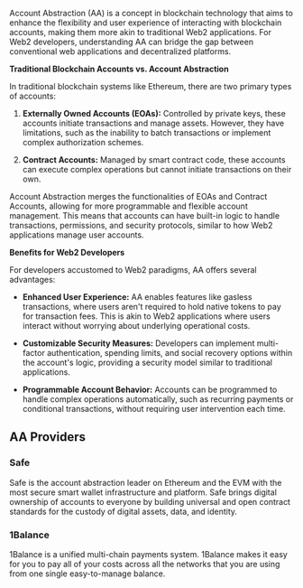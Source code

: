 Account Abstraction (AA) is a concept in blockchain technology that aims to enhance the flexibility and user experience of interacting with blockchain accounts, making them more akin to traditional Web2 applications. For Web2 developers, understanding AA can bridge the gap between conventional web applications and decentralized platforms.

**Traditional Blockchain Accounts vs. Account Abstraction**

In traditional blockchain systems like Ethereum, there are two primary types of accounts:

1. **Externally Owned Accounts (EOAs):** Controlled by private keys, these accounts initiate transactions and manage assets. However, they have limitations, such as the inability to batch transactions or implement complex authorization schemes.

2. **Contract Accounts:** Managed by smart contract code, these accounts can execute complex operations but cannot initiate transactions on their own.

Account Abstraction merges the functionalities of EOAs and Contract Accounts, allowing for more programmable and flexible account management. This means that accounts can have built-in logic to handle transactions, permissions, and security protocols, similar to how Web2 applications manage user accounts. 

**Benefits for Web2 Developers**

For developers accustomed to Web2 paradigms, AA offers several advantages:

- **Enhanced User Experience:** AA enables features like gasless transactions, where users aren't required to hold native tokens to pay for transaction fees. This is akin to Web2 applications where users interact without worrying about underlying operational costs. 

- **Customizable Security Measures:** Developers can implement multi-factor authentication, spending limits, and social recovery options within the account's logic, providing a security model similar to traditional applications. 

- **Programmable Account Behavior:** Accounts can be programmed to handle complex operations automatically, such as recurring payments or conditional transactions, without requiring user intervention each time. 

## AA Providers
### Safe
Safe is the account abstraction leader on Ethereum and the EVM with the most secure smart wallet infrastructure and platform. Safe brings digital ownership of accounts to everyone by building universal and open contract standards for the custody of digital assets, data, and identity.

### 1Balance
1Balance is a unified multi-chain payments system. 1Balance makes it easy for you to pay all of your costs across all the networks that you are using from one single easy-to-manage balance.